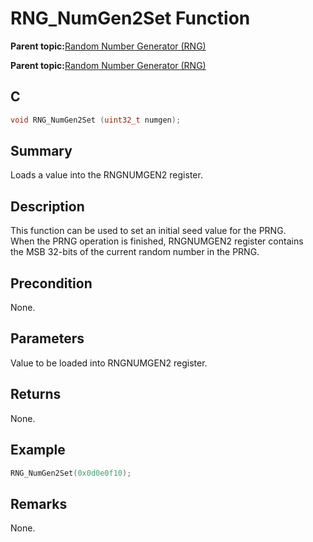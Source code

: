 # RNG\_NumGen2Set Function

**Parent topic:**[Random Number Generator \(RNG\)](GUID-BA368FE6-8615-4C2E-A9D5-39DF808D9FEF.md)

**Parent topic:**[Random Number Generator \(RNG\)](GUID-A3112C88-7C07-437B-B8E0-6EACE6B7C467.md)

## C

```c
void RNG_NumGen2Set (uint32_t numgen);
```

## Summary

Loads a value into the RNGNUMGEN2 register.

## Description

This function can be used to set an initial seed value for the PRNG.<br />When the PRNG operation is finished, RNGNUMGEN2 register contains<br />the MSB 32-bits of the current random number in the PRNG.

## Precondition

None.

## Parameters

Value to be loaded into RNGNUMGEN2 register.

## Returns

None.

## Example

```c
RNG_NumGen2Set(0x0d0e0f10);
```

## Remarks

None.

